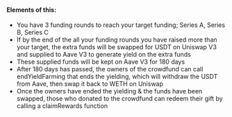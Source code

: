#### Elements of this:
- You have 3 funding rounds to reach your target funding; Series A, Series B, Series C 
- If by the end of the all your funding rounds you have raised more than your target, the extra funds will be swapped for USDT on Uniswap V3 and supplied to Aave V3 to generate yield on the extra funds 
- These supplied funds will be kept on Aave V3 for 180 days 
- After 180 days has passed, the owners of the crowdfund can call endYieldFarming that ends the yielding, which will withdraw the USDT from Aave, then swap it back to WETH on Uniswap
- Once the owners have ended the yielding & the funds have been swapped, those who donated to the crowdfund can redeem their gift by calling a claimRewards function 
